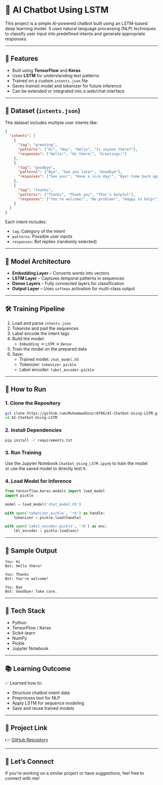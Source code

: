 
# 🤖 AI Chatbot Using LSTM

This project is a simple AI-powered chatbot built using an LSTM-based deep learning model. It uses natural language processing (NLP) techniques to classify user input into predefined intents and generate appropriate responses.

---

## 📌 Features

- Built using **TensorFlow** and **Keras**
- Uses **LSTM** for understanding text patterns
- Trained on a custom `intents.json` file
- Saves trained model and tokenizer for future inference
- Can be extended or integrated into a web/chat interface

---

## 📁 Dataset (`intents.json`)

The dataset includes multiple user intents like:

```json
{
  "intents": [
    {
      "tag": "greeting",
      "patterns": ["Hi", "Hey", "Hello", "Is anyone there?"],
      "responses": ["Hello!", "Hi there!", "Greetings!"]
    },
    {
      "tag": "goodbye",
      "patterns": ["Bye", "See you later", "Goodbye"],
      "responses": ["See you!", "Have a nice day!", "Bye! Come back again soon."]
    },
    {
      "tag": "thanks",
      "patterns": ["Thanks", "Thank you", "That's helpful"],
      "responses": ["You're welcome!", "No problem!", "Happy to help!"]
    }
  ]
}
```

Each intent includes:
- `tag`: Category of the intent
- `patterns`: Possible user inputs
- `responses`: Bot replies (randomly selected)

---

## 🧠 Model Architecture

- **Embedding Layer** – Converts words into vectors
- **LSTM Layer** – Captures temporal patterns in sequences
- **Dense Layers** – Fully connected layers for classification
- **Output Layer** – Uses `softmax` activation for multi-class output

---

## 🛠️ Training Pipeline

1. Load and parse `intents.json`
2. Tokenize and pad the sequences
3. Label encode the intent tags
4. Build the model:
   - `Embedding` → `LSTM` → `Dense`
5. Train the model on the prepared data
6. Save:
   - Trained model: `chat_model.h5`
   - Tokenizer: `tokenizer.pickle`
   - Label encoder: `label_encoder.pickle`

---

## 🚀 How to Run

### 1. Clone the Repository

```bash
git clone https://github.com/MuhammadUzair0786/AI-Chatbot-Using-LSTM.git
cd AI-Chatbot-Using-LSTM
```

### 2. Install Dependencies

```bash
pip install -r requirements.txt
```

### 3. Run Training

Use the Jupyter Notebook `Chatbot_Using_LSTM.ipynb` to train the model  
or use the saved model to directly test it.

### 4. Load Model for Inference

```python
from tensorflow.keras.models import load_model
import pickle

model = load_model('chat_model.h5')

with open('tokenizer.pickle', 'rb') as handle:
    tokenizer = pickle.load(handle)

with open('label_encoder.pickle', 'rb') as enc:
    lbl_encoder = pickle.load(enc)
```

---

## 🧪 Sample Output

```
You: Hi
Bot: Hello there!

You: Thanks
Bot: You're welcome!

You: Bye
Bot: Goodbye! Take care.
```

---

## 🧰 Tech Stack

- Python
- TensorFlow / Keras
- Scikit-learn
- NumPy
- Pickle
- Jupyter Notebook

---

## 📚 Learning Outcome

✅ Learned how to:
- Structure chatbot intent data
- Preprocess text for NLP
- Apply LSTM for sequence modeling
- Save and reuse trained models

---

## 🔗 Project Link

👉 [GitHub Repository](https://github.com/MuhammadUzair0786/AI-Chatbot-Using-LSTM)

---

## 🙌 Let’s Connect

If you're working on a similar project or have suggestions, feel free to connect with me!
